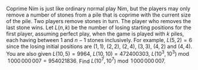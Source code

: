Coprime Nim is just like ordinary normal play Nim, but the players may only remove a number of stones from a pile that is coprime with the current size of the pile. Two players remove stones in turn. The player who removes the last stone wins.
Let $L(n, k)$ be the number of losing starting positions for the first player, assuming perfect play, when the game is played with $k$ piles, each having between $1$ and $n - 1$ stones inclusively.
For example, $L(5, 2) = 6$ since the losing initial positions are $(1, 1)$, $(2, 2)$, $(2, 4)$, $(3, 3)$, $(4, 2)$ and $(4, 4)$.
You are also given $L(10, 5) = 9964$, $L(10, 10) = 472400303$, $L(10^3, 10^3) \bmod 1\,000\,000\,007 = 954021836$.
Find $L(10^7, 10^7)\bmod 1\,000\,000\,007$.